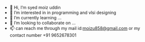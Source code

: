 - 👋 Hi, I’m syed moiz uddin
- 👀 I’m interested in in programming and vlsi designing
- 🌱 I’m currently learning ...
- 💞️ I’m looking to collaborate on ...
- 📫 can reach me through my mail id:moizu858@gmail.com or my contact number +91 9652678301

<!---
syed moiz is a ✨ special ✨ repository because its `README.md` (this file) appears on your GitHub profile.
You can click the Preview link to take a look at your changes.
--->
